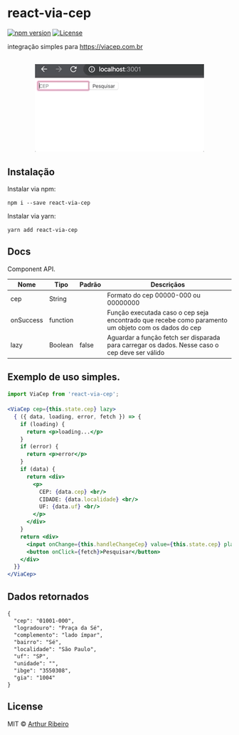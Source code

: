 react-via-cep
=======

[![npm version](https://badge.fury.io/js/react-via-cep.svg)](https://badge.fury.io/js/react-via-cep)
[![License](https://img.shields.io/npm/l/react-via-cep.svg)](https://www.npmjs.com/package/react-via-cep)


integração simples para https://viacep.com.br

<p align="center">
	<br>
	<img src="./public/demo.gif" width="380">
	<br>
</p>

## Instalação
Instalar via npm:
```
npm i --save react-via-cep
```
Instalar via yarn:
```
yarn add react-via-cep
```
## Docs

Component API.

| Nome | Tipo    | Padrão  | Descriçãos                                                                                                  |
|------------|-----------|---------|-----------------------------------------------------------------------------------------------------|
| cep        | String    |         | Formato do cep 00000-000 ou 00000000                                                                |
| onSuccess  | function  |         | Função executada caso o cep seja encontrado que recebe como paramento um objeto com os dados do cep |
| lazy       | Boolean   | false   | Aguardar a função fetch ser disparada para carregar os dados. Nesse caso o cep deve ser válido      |

## Exemplo de uso simples.

```jsx
import ViaCep from 'react-via-cep';

<ViaCep cep={this.state.cep} lazy>
  { ({ data, loading, error, fetch }) => {
    if (loading) {
      return <p>loading...</p>
    }
    if (error) {
      return <p>error</p>
    }
    if (data) {
      return <div>
        <p>
          CEP: {data.cep} <br/>
          CIDADE: {data.localidade} <br/>
          UF: {data.uf} <br/>
        </p>
      </div>
    }
    return <div>
      <input onChange={this.handleChangeCep} value={this.state.cep} placeholder="CEP" type="text"/>
      <button onClick={fetch}>Pesquisar</button>
    </div>
  }}
</ViaCep>
```
## Dados retornados

```
{
  "cep": "01001-000",
  "logradouro": "Praça da Sé",
  "complemento": "lado ímpar",
  "bairro": "Sé",
  "localidade": "São Paulo",
  "uf": "SP",
  "unidade": "",
  "ibge": "3550308",
  "gia": "1004"
}
```
## License
MIT &copy; [Arthur Ribeiro](https://github.com/devarthurribeiro)
